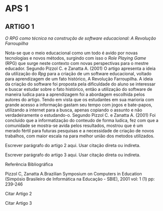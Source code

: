 # APS 1

## ARTIGO 1

*O RPG como técnica na construção de software educacional: A Revolução Farroupilha*

Nota-se que o meio educacional como um todo é avido por novas tecnologias e novos métodos, surgindo com isso o *Role Playing Game* (RPG) que surge neste contexto com novas perspectivas para o mestre educador. Segundo Pizzol C. e Zanatta A. (2001)
O artigo apresenta a ideia da utilização do *Rpg* para a criação de um software educacional, voltado para aprendizagem de um fato histórico, A Revolução Farroupilha.
A ideia da criação do software foi proposta pela dificuldade do aluno se interessar e buscar estudar sobre o fato histórico, então a utilização do software de maneira ludica para a aprendizagem foi a abordagem escolhida pelos autores do artigo. Tendo em vista que os estudantes em sua marioria com grande acesso a informação gastam seu tempo com jogos e bate-papos, utilizando a internet para a busca, apenas copiando o assunto e não verdadeiramente o estudando-o. Segundo Pizzol C. e Zanatta A. (2001)
Foi concluido que a informatização do conteudo de forma ludica, fez com que a comunidade se mostra-se avida pelos resultados, mostrou que é um merado fértil para futuras pesquisas e a necessidade de criação de novos trabalhos, com maior escala na para melhor união dos metodos utilizados. 


Escrever parágrafo do artigo 2 aqui. Usar citação direta ou indireta.

Escrever parágrafo do artigo 3 aqui. Usar citação direta ou indireta.

Referência Bibliográfica

Pizzol C, Zanatta A.Brazilian Symposium on Computers in Education (Simpósio Brasileiro de Informática na Educação - SBIE), 2001 vol: 1 (1) pp: 239-246

Citar Artigo 2

Citar Artigo 3
